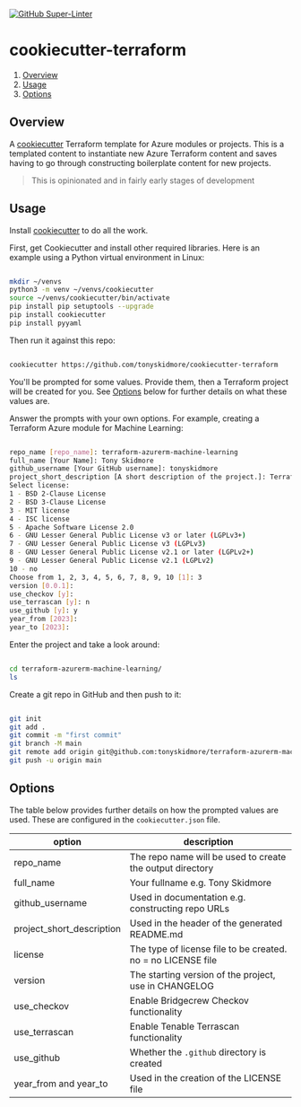 [![GitHub Super-Linter](https://github.com/tonyskidmore/cookiecutter-terraform/workflows/Lint%20Code%20Base/badge.svg)](https://github.com/marketplace/actions/super-linter)

# cookiecutter-terraform

1. [Overview](#overview)
2. [Usage](#usage)
3. [Options](#options)

## Overview

A [cookiecutter](https://github.com/cookiecutter/cookiecutter) Terraform template for Azure modules or projects.
This is a templated content to instantiate new Azure Terraform content and saves having to go through constructing boilerplate content for new projects.  

> This is opinionated and in fairly early stages of development


## Usage

Install [cookiecutter](https://github.com/cookiecutter/cookiecutter) to do all the work.

First, get Cookiecutter and install other required libraries. Here is an example using a Python virtual environment in Linux:

````bash

mkdir ~/venvs
python3 -m venv ~/venvs/cookiecutter
source ~/venvs/cookiecutter/bin/activate
pip install pip setuptools --upgrade
pip install cookiecutter
pip install pyyaml

````

Then run it against this repo:

````bash

cookiecutter https://github.com/tonyskidmore/cookiecutter-terraform

````

You'll be prompted for some values. Provide them, then a Terraform project will be created for you.  See [Options](#options) below for further details on what these values are.


Answer the prompts with your own options. For example, creating a Terraform Azure module for Machine Learning:

````bash

repo_name [repo_name]: terraform-azurerm-machine-learning
full_name [Your Name]: Tony Skidmore
github_username [Your GitHub username]: tonyskidmore
project_short_description [A short description of the project.]: Terraform module for Azure Machine Learning
Select license:
1 - BSD 2-Clause License
2 - BSD 3-Clause License
3 - MIT license
4 - ISC license
5 - Apache Software License 2.0
6 - GNU Lesser General Public License v3 or later (LGPLv3+)
7 - GNU Lesser General Public License v3 (LGPLv3)
8 - GNU Lesser General Public License v2.1 or later (LGPLv2+)
9 - GNU Lesser General Public License v2.1 (LGPLv2)
10 - no
Choose from 1, 2, 3, 4, 5, 6, 7, 8, 9, 10 [1]: 3
version [0.0.1]:
use_checkov [y]:
use_terrascan [y]: n
use_github [y]: y
year_from [2023]:
year_to [2023]:

````

Enter the project and take a look around:

````bash

cd terraform-azurerm-machine-learning/
ls

````

Create a git repo in GitHub and then push to it:

````bash

git init
git add .
git commit -m "first commit"
git branch -M main
git remote add origin git@github.com:tonyskidmore/terraform-azurerm-machine-learning.git
git push -u origin main

````

## Options

The table below provides further details on how the prompted values are used.
These are configured in the `cookiecutter.json` file.

| option                    | description                                                   |
|---------------------------|---------------------------------------------------------------|
| repo_name                 | The repo name will be used to create the output directory     |
| full_name                 | Your fullname e.g. Tony Skidmore                              |
| github_username           | Used in documentation e.g. constructing repo URLs             |
| project_short_description | Used in the header of the generated README.md                 |
| license                   | The type of license file to be created.  no = no LICENSE file |
| version                   | The starting version of the project, use in CHANGELOG         |
| use_checkov               | Enable Bridgecrew Checkov functionality                       |
| use_terrascan             | Enable Tenable Terrascan functionality                        |
| use_github                | Whether the `.github` directory is created                    |
| year_from and year_to     | Used in the creation of the LICENSE file                      |
